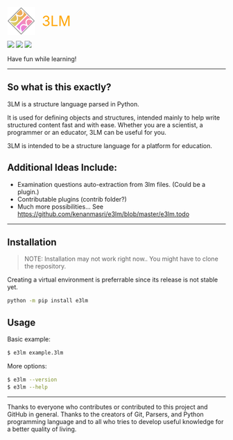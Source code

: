 <img src="resources/logo.png" height="64" width="64" style="vertical-align: middle;"/> &nbsp;&nbsp; <span style="color: orange; font-size: 32px; vertical-align: middle;">3LM</span>

<img src="https://img.shields.io/github/license/kenanmasri/3lm" /> <img src="https://img.shields.io/github/repo-size/kenanmasri/3lm" /> <img src="https://img.shields.io/pypi/v/e3lm" /> 

Have fun while learning!

---

## So what is this exactly?

3LM is a structure language parsed in Python.

It is used for defining objects and structures, intended mainly to help write structured content fast and with ease.
Whether you are a scientist, a programmer or an educator, 3LM can be useful for you.

3LM is intended to be a structure language for a platform for education.

## Additional Ideas Include:

 - Examination questions auto-extraction from 3lm files. (Could be a plugin.)
 - Contributable plugins (contrib folder?)
 - Much more possibilities... See https://github.com/kenanmasri/e3lm/blob/master/e3lm.todo

---

## Installation

> NOTE: Installation may not work right now.. You might have to clone the repository.

Creating a virtual environment is preferrable since its release is not stable yet.

```bash
python -m pip install e3lm
```

## Usage

Basic example:

```bash
$ e3lm example.3lm
```

More options:

```bash
$ e3lm --version
$ e3lm --help
```

---

Thanks to everyone who contributes or contributed to this project and GitHub in general. Thanks to the creators of Git, Parsers, and Python programming language and to all who tries to develop useful knowledge for a better quality of living.
